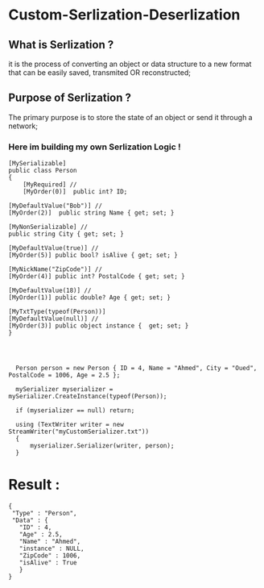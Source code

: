 # Custom-Serlization-Deserlization


## What is Serlization ?
it is the process of converting an object or data structure to a new format that can be easily saved, transmited OR reconstructed;

## Purpose of Serlization ?
The primary purpose is to store the state of an object or send it through a network;

### Here im building my own Serlization Logic !


    [MySerializable]
    public class Person
    {
        [MyRequired] //
        [MyOrder(0)]  public int? ID;
        
    [MyDefaultValue("Bob")] //
    [MyOrder(2)]  public string Name { get; set; }

    [MyNonSerializable] //
    public string City { get; set; }

    [MyDefaultValue(true)] //
    [MyOrder(5)] public bool? isAlive { get; set; }

    [MyNickName("ZipCode")] //
    [MyOrder(4)] public int? PostalCode { get; set; }

    [MyDefaultValue(18)] //
    [MyOrder(1)] public double? Age { get; set; }

    [MyTxtType(typeof(Person))]
    [MyDefaultValue(null)] //
    [MyOrder(3)] public object instance {  get; set; }
    }




      Person person = new Person { ID = 4, Name = "Ahmed", City = "Oued", PostalCode = 1006, Age = 2.5 };
    
      mySerializer myserializer = mySerializer.CreateInstance(typeof(Person));
      
      if (myserializer == null) return;
      
      using (TextWriter writer = new StreamWriter("myCustomSerializer.txt"))
      {
          myserializer.Serializer(writer, person);
      }


# Result :

    {
     "Type" : "Person",
     "Data" : {
       "ID" : 4,
       "Age" : 2.5,
       "Name" : "Ahmed",
       "instance" : NULL,
       "ZipCode" : 1006,
       "isAlive" : True
       }
    }
